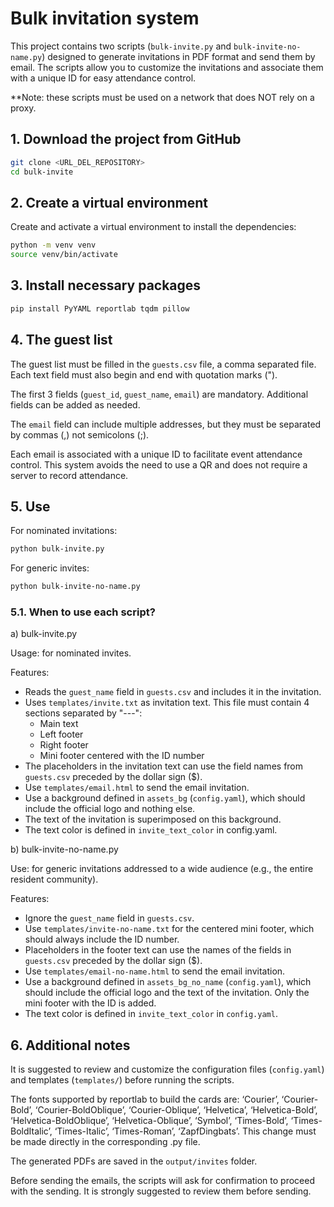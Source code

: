 # Bulk invitation system

This project contains two scripts (`bulk-invite.py` and `bulk-invite-no-name.py`) designed to generate invitations in PDF format and send them by email. The scripts allow you to customize the invitations and associate them with a unique ID for easy attendance control. 

**Note: these scripts must be used on a network that does NOT rely on a proxy.

## 1. Download the project from GitHub

````bash
git clone <URL_DEL_REPOSITORY>
cd bulk-invite
````

## 2. Create a virtual environment

Create and activate a virtual environment to install the dependencies:

````bash
python -m venv venv
source venv/bin/activate
````

## 3. Install necessary packages

````bash
pip install PyYAML reportlab tqdm pillow
````

## 4. The guest list

The guest list must be filled in the `guests.csv` file, a comma separated file. Each text field must also begin and end with quotation marks (").

The first 3 fields (`guest_id`, `guest_name`, `email`) are mandatory. Additional fields can be added as needed.

The `email` field can include multiple addresses, but they must be separated by commas (,) not semicolons (;).

Each email is associated with a unique ID to facilitate event attendance control. This system avoids the need to use a QR and does not require a server to record attendance.

## 5. Use

For nominated invitations:

````bash
python bulk-invite.py
````

For generic invites:

````bash
python bulk-invite-no-name.py
````

### 5.1. When to use each script?

a) bulk-invite.py

Usage: for nominated invites.

Features:
- Reads the `guest_name` field in `guests.csv` and includes it in the invitation.
- Uses `templates/invite.txt` as invitation text. This file must contain 4 sections separated by "---":
    - Main text
    - Left footer
    - Right footer
    - Mini footer centered with the ID number
- The placeholders in the invitation text can use the field names from `guests.csv` preceded by the dollar sign ($).
- Use `templates/email.html` to send the email invitation.
- Use a background defined in `assets_bg` (`config.yaml`), which should include the official logo and nothing else.
- The text of the invitation is superimposed on this background.
- The text color is defined in `invite_text_color` in config.yaml.

b) bulk-invite-no-name.py

Use: for generic invitations addressed to a wide audience (e.g., the entire resident community).

Features:
- Ignore the `guest_name` field in `guests.csv`.
- Use `templates/invite-no-name.txt` for the centered mini footer, which should always include the ID number.
- Placeholders in the footer text can use the names of the fields in `guests.csv` preceded by the dollar sign ($).
- Use `templates/email-no-name.html` to send the email invitation.
- Use a background defined in `assets_bg_no_name` (`config.yaml`), which should include the official logo and the text of the invitation. Only the mini footer with the ID is added.
- The text color is defined in `invite_text_color` in `config.yaml`.

## 6. Additional notes

It is suggested to review and customize the configuration files (`config.yaml`) and templates (`templates/`) before running the scripts.

The fonts supported by reportlab to build the cards are: ‘Courier’, ‘Courier-Bold’, ‘Courier-BoldOblique’, ‘Courier-Oblique’, ‘Helvetica’, ‘Helvetica-Bold’, ‘Helvetica-BoldOblique’, ‘Helvetica-Oblique’, ‘Symbol’, ‘Times-Bold’, ‘Times-BoldItalic’, ‘Times-Italic’, ‘Times-Roman’, ‘ZapfDingbats’. This change must be made directly in the corresponding .py file.

The generated PDFs are saved in the `output/invites` folder.

Before sending the emails, the scripts will ask for confirmation to proceed with the sending. It is strongly suggested to review them before sending.